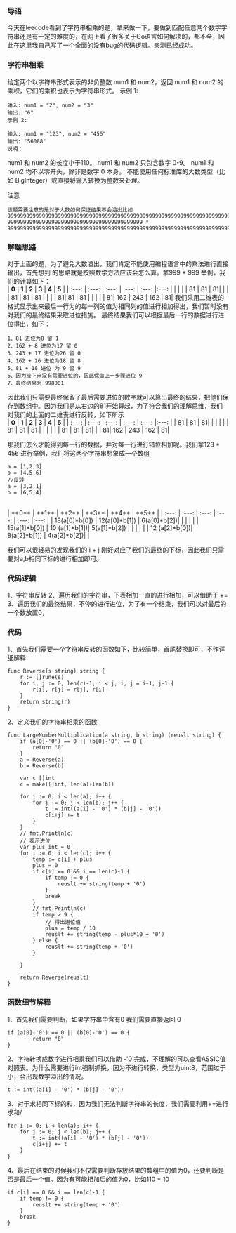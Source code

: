 ### 导语
今天在leecode看到了字符串相乘的题，拿来做一下，要做到匹配任意两个数字字符串还是有一定的难度的，在网上看了很多关于Go语言如何解决的，都不全，因此在这里我自己写了一个全面的没有bug的代码逻辑。亲测已经成功。

### 字符串相乘
给定两个以字符串形式表示的非负整数 num1 和 num2，返回 num1 和 num2 的乘积，它们的乘积也表示为字符串形式。
示例 1:
```
输入: num1 = "2", num2 = "3"
输出: "6"
示例 2:
```
```
输入: num1 = "123", num2 = "456"
输出: "56088"
说明：
```
num1 和 num2 的长度小于110。
num1 和 num2 只包含数字 0-9。
num1 和 num2 均不以零开头，除非是数字 0 本身。
不能使用任何标准库的大数类型（比如 BigInteger）或直接将输入转换为整数来处理。

注意
```
该题需要注意的是对于大数如何保证结果不会溢出比如9999999999999999999999999999999999999999999999999999999999999999999999999
9999999999999999999999999999999999999999999 * 999999999999999999999999999999999999999999999999999999999999999999999999
```
### 解题思路
对于上面的题，为了避免大数溢出，我们肯定不能使用编程语言中的乘法进行直接输出，首先想到 的思路就是按照数学方法应该会怎么算。拿999 * 999 举例，我们的计算如下：
<br>
| **0** | **1** | **2** | **3** | **4** | **5** |
| :---: | :---: | :---: | :---: | :---: |:---: |
|  | |  | 81 | 81 | 81|
|  | | 81 | 81 | 81 | |
|  | 81| 81 | 81 |  | |
|  | 81| 162 | 243 | 162 | 81|
我们采用二维表的格式显示出来最后一行为的每一列的值为相同列的值进行相加得出，我们暂时没有对我们的最终结果采取进位措施。
最终结果我们可以根据最后一行的数据进行进位得出，如下：
<br>
```
1、81 进位为8 留 1
2、162 + 8 进位为17 留 0
3、243 + 17 进位为26 留 0
4、162 + 26 进位为18 留 8
5、81 + 18 进位 为 9 留 9
6、因为接下来没有需要进位的，因此保留上一步骤进位 9
7、最终结果为 998001
```

因此我们只需要最终保留了最后需要进位的数字就可以算出最终的结果，把他们保存到数组中。因为我们是从右边的81开始算起，为了符合我们的理解思维，我们对我们的上面的二维表进行反转，如下所示
<br>
| **0** | **1** | **2** | **3** | **4** | **5** |
| :---: | :---: | :---: | :---: | :---: |:---: |
|  81 | 81 | 81| | |  |
|  | 81 | 81 | 81 | | |
|  | | 81 | 81 |  81| |
| 81| 162 | 243 | 162 | 81|

那我们怎么才能得到每一行的数据，并对每一行进行错位相加呢。我们拿123 * 456 进行举例，我们将这两个字符串想象成一个数组
```
a = [1,2,3]
b = [4,5,6]
//反转
a = [3,2,1]
b = [6,5,4]
```
<br>
| **0** | **1** | **2** | **3** | **4** | **5** |
| :---: | :---: | :---: | :---: | :---: |:---: |
|  18(a[0]*b[0]) | 12(a[0]*b[1]) | 6(a[0]*b[2])| | |  |
|  | 15(a[1]*b[0]) | 10 (a[1]*b[1])| 5(a[1]*b[2]) | | |
|  | | 12 (a[2]*b[0])| 8(a[2]*b[1]) |  4(a[2]*b[2])| |

<br>

我们可以很轻易的发现我们的 i + j 刚好对应了我们的最终的下标，因此我们只需要对a,b相同下标的进行相加即可。

### 代码逻辑
1、字符串反转
2、遍历我们的字符串，下表相加一直的进行相加，可以借助于 +=
3、遍历我们的最终结果，不停的进行进位，为了有一个结束，我们可以对最后的一个数放置0，

### 代码
1、首先我们需要一个字符串反转的函数如下，比较简单，首尾替换即可，不作详细解释
```
func Reverse(s string) string {
	r := []rune(s)
	for i, j := 0, len(r)-1; i < j; i, j = i+1, j-1 {
		r[i], r[j] = r[j], r[i]
	}
	return string(r)
}
```
2、定义我们的字符串相乘的函数
```
func LargeNumberMultiplication(a string, b string) (reuslt string) {
	if (a[0]-'0') == 0 || (b[0]-'0') == 0 {
		return "0"
	}
	a = Reverse(a)
	b = Reverse(b)

	var c []int
	c = make([]int, len(a)+len(b))

	for i := 0; i < len(a); i++ {
		for j := 0; j < len(b); j++ {
			t := int((a[i] - '0') * (b[j] - '0'))
			c[i+j] += t
		}
	}
	// fmt.Println(c)
	// 表示进位
	var plus int = 0
	for i := 0; i < len(c); i++ {
		temp := c[i] + plus
		plus = 0
		if c[i] == 0 && i == len(c)-1 {
			if temp != 0 {
				reuslt += string(temp + '0')
			}
			break
		}
		// fmt.Println(c)
		if temp > 9 {
			// 得出进位值
			plus = temp / 10
			reuslt += string(temp - plus*10 + '0')
		} else {
			reuslt += string(temp + '0')
		}

	}

	return Reverse(reuslt)
}
```
### 函数细节解释
1、首先我们需要判断，如果字符串中含有0 我们需要直接返回 0
```
if (a[0]-'0') == 0 || (b[0]-'0') == 0 {
		return "0"
}
```
2、字符转换成数字进行相乘我们可以借助 -'0'完成，不理解的可以查看ASSIC值对照表。为什么需要进行int强制抓换，因为不进行转换，类型为uint8，范围过于小，会出现数字溢出的情况。
```
t := int((a[i] - '0') * (b[j] - '0'))
```
3、对于求相同下标的和，因为我们无法判断字符串的长度，我们需要利用+=进行求和/
```
for i := 0; i < len(a); i++ {
	for j := 0; j < len(b); j++ {
        t := int((a[i] - '0') * (b[j] - '0'))
        c[i+j] += t
    }
}
```
4、最后在结束的时候我们不仅需要判断存放结果的数组中的值为0，还要判断是否是最后一个值。因为有可能相加后的值为0，比如110 * 10
```
if c[i] == 0 && i == len(c)-1 {
    if temp != 0 {
        reuslt += string(temp + '0')
    }
    break
}
```

